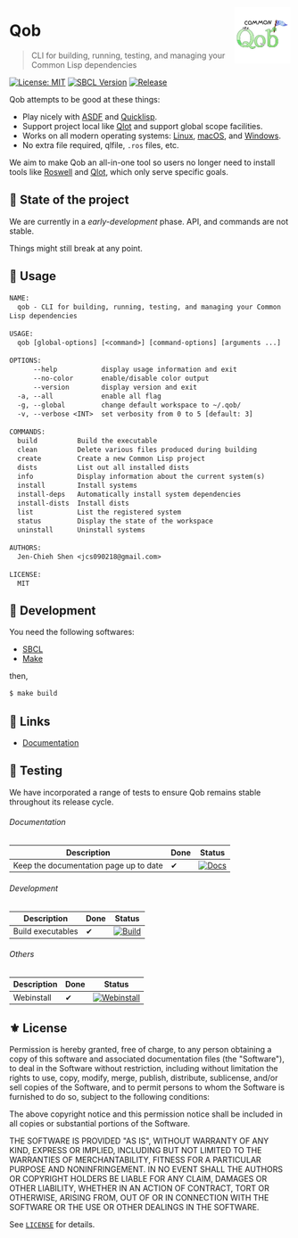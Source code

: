 <a href="#"><img align="right" src="./docs/static/logo.png" width="20%"></a>
# Qob
> CLI for building, running, testing, and managing your Common Lisp dependencies

[![License: MIT](https://img.shields.io/badge/License-MIT-green.svg)](https://opensource.org/licenses/MIT)
[![SBCL Version](https://img.shields.io/badge/SBCL-2.2.9+-white.svg?logo=awslambda&logoColor=white)](https://www.sbcl.org/)
[![Release](https://img.shields.io/github/tag/cl-qob/cli.svg?label=release&logo=github)](https://github.com/cl-qob/cli/releases/latest)

Qob attempts to be good at these things:

- Play nicely with [ASDF][] and [Quicklisp][].
- Support project local like [Qlot][] and support global scope facilities.
- Works on all modern operating systems: [Linux][], [macOS][], and [Windows][].
- No extra file required, qlfile, `.ros` files, etc.

We aim to make Qob an all-in-one tool so users no longer need to install tools like [Roswell] and [Qlot][], which only serve specific goals.

## 🚧 State of the project

We are currently in a *early-development* phase.  API, and commands are not stable.

Things might still break at any point.

## 🔧 Usage

```
NAME:
  qob - CLI for building, running, testing, and managing your Common Lisp dependencies

USAGE:
  qob [global-options] [<command>] [command-options] [arguments ...]

OPTIONS:
      --help           display usage information and exit
      --no-color       enable/disable color output
      --version        display version and exit
  -a, --all            enable all flag
  -g, --global         change default workspace to ~/.qob/
  -v, --verbose <INT>  set verbosity from 0 to 5 [default: 3]

COMMANDS:
  build          Build the executable
  clean          Delete various files produced during building
  create         Create a new Common Lisp project
  dists          List out all installed dists
  info           Display information about the current system(s)
  install        Install systems
  install-deps   Automatically install system dependencies
  install-dists  Install dists
  list           List the registered system
  status         Display the state of the workspace
  uninstall      Uninstall systems

AUTHORS:
  Jen-Chieh Shen <jcs090218@gmail.com>

LICENSE:
  MIT
```

## 🔨 Development

You need the following softwares:

- [SBCL][]
- [Make][]

then,

```sh
$ make build
```

## 🔗 Links

- [Documentation](https://cl-qob.github.io/)

## 🧪 Testing

We have incorporated a range of tests to ensure Qob remains stable throughout its release cycle.

###### Documentation

| Description                            | Done | Status                                                                                                                                          |
|----------------------------------------|------|-------------------------------------------------------------------------------------------------------------------------------------------------|
| Keep the documentation page up to date | ✔    | [![Docs](https://github.com/cl-qob/cli/actions/workflows/docs.yml/badge.svg)](https://github.com/cl-qob/cli/actions/workflows/docs.yml) |

###### Development

| Description       | Done | Status                                                                                                                                      |
|-------------------|------|---------------------------------------------------------------------------------------------------------------------------------------------|
| Build executables | ✔    | [![Build](https://github.com/cl-qob/cli/actions/workflows/build.yml/badge.svg)](https://github.com/cl-qob/cli/actions/workflows/build.yml) |

###### Others

| Description | Done | Status                                                                                                                                                            |
|-------------|------|-------------------------------------------------------------------------------------------------------------------------------------------------------------------|
| Webinstall  | ✔    | [![Webinstall](https://github.com/cl-qob/cli/actions/workflows/webinstall.yml/badge.svg)](https://github.com/cl-qob/cli/actions/workflows/webinstall.yml) |

## ⚜️ License

Permission is hereby granted, free of charge, to any person obtaining a copy
of this software and associated documentation files (the "Software"), to deal
in the Software without restriction, including without limitation the rights
to use, copy, modify, merge, publish, distribute, sublicense, and/or sell
copies of the Software, and to permit persons to whom the Software is
furnished to do so, subject to the following conditions:

The above copyright notice and this permission notice shall be included in all
copies or substantial portions of the Software.

THE SOFTWARE IS PROVIDED "AS IS", WITHOUT WARRANTY OF ANY KIND, EXPRESS OR
IMPLIED, INCLUDING BUT NOT LIMITED TO THE WARRANTIES OF MERCHANTABILITY,
FITNESS FOR A PARTICULAR PURPOSE AND NONINFRINGEMENT. IN NO EVENT SHALL THE
AUTHORS OR COPYRIGHT HOLDERS BE LIABLE FOR ANY CLAIM, DAMAGES OR OTHER
LIABILITY, WHETHER IN AN ACTION OF CONTRACT, TORT OR OTHERWISE, ARISING FROM,
OUT OF OR IN CONNECTION WITH THE SOFTWARE OR THE USE OR OTHER DEALINGS IN THE
SOFTWARE.

See [`LICENSE`](./LICENSE) for details.


<!-- Links -->

[Linux]: https://en.wikipedia.org/wiki/Linux
[macOS]: https://en.wikipedia.org/wiki/MacOS
[Windows]: https://en.wikipedia.org/wiki/Microsoft_Windows

[SBCL]: https://www.sbcl.org/

[ASDF]: https://asdf.common-lisp.dev/
[Quicklisp]: https://www.quicklisp.org/beta/

[Roswell]: https://roswell.github.io/
[Qlot]: https://github.com/fukamachi/qlot

[Make]: https://www.gnu.org/software/make/
